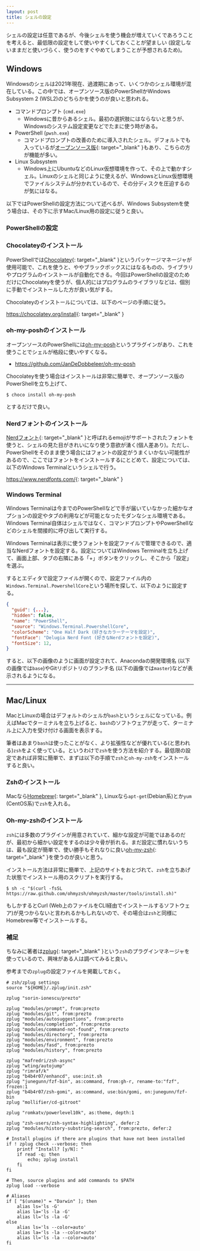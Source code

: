 ```yaml
---
layout: post
title: シェルの設定
---
```


シェルの設定は任意であるが、今後シェルを使う機会が増えていくであろうことを考えると、最低限の設定をして使いやすくしておくことが望ましい (設定しないままだと使いづらく、使うのをすぐやめてしまうことが予想されるため)。

## Windows

Windowsのシェルは2021年現在、過渡期にあって、いくつかのシェル環境が混在している。この中では、オープンソース版のPowerShellかWindows Subsystem 2 (WSL2)のどちらかを使うのが良いと思われる。

* コマンドプロンプト (`cmd.exe`)
  * Windowsに昔からあるシェル。最初の選択肢にはならないと思うが、Windowsのシステム設定変更などでたまに使う時がある。
* PowerShell (`pwsh.exe`)
  * コマンドプロンプトの改善のために導入されたシェル。デフォルトでも入っているが[オープンソース版](https://docs.microsoft.com/ja-jp/powershell/){: target="_blank" }もあり、こちらの方が機能が多い。
* Linux Subsystem
  * Windows上にUbuntuなどのLinux仮想環境を作って、その上で動かすシェル。Linuxのシェルと同じように使えるが、WindowsとLinux仮想環境でファイルシステムが分かれているので、その分ディスクを圧迫するのが気にはなる。

以下ではPowerShellの設定方法について述べるが、Windows Subsystemを使う場合は、その下に示すMac/Linux用の設定に従うと良い。

### PowerShellの設定

### Chocolateyのインストール

PowerShellでは[Chocolatey](https://chocolatey.org/){: target="_blank" }というパッケージマネージャが使用可能で、これを使うと、ややブラックボックスにはなるものの、ライブラリやプログラムのインストールが自動化できる。今回はPowerShellの設定のためだけにChocolateyを使うが、個人的にはプログラムのライブラリなどは、個別に手動でインストールした方が良い気がする。

Chocolateyのインストールについては、以下のページの手順に従う。

<https://chocolatey.org/install>{: target="_blank" }

### oh-my-poshのインストール

オープンソースのPowerShellには[oh-my-posh](https://github.com/JanDeDobbeleer/oh-my-posh)というプラグインがあり、これを使うことでシェルが格段に使いやすくなる。

* <https://github.com/JanDeDobbeleer/oh-my-posh>

Chocolateyを使う場合はインストールは非常に簡単で、オープンソース版のPowerShellを立ち上げて、

```shell
$ choco install oh-my-posh
```

とするだけで良い。

### Nerdフォントのインストール

[Nerdフォント](https://www.nerdfonts.com/){: target="_blank" }と呼ばれるemojiがサポートされたフォントを使うと、シェルの見た目がきれいになり使う意欲が湧く(個人差あり)。ただし、PowerShellをそのまま使う場合にはフォントの設定がうまくいかない可能性があるので、ここではフォントをインストールするにとどめて、設定については、以下のWindows Terminalというシェルで行う。

<https://www.nerdfonts.com/>{: target="_blank" }

### Windows Terminal

Windows Terminalは今までのPowerShellなどで手が届いていなかった細かなオプションの設定やタブの利用などが可能となったモダンなシェル環境である。Windows Terminal自体はシェルではなく、コマンドプロンプトやPowerShellなどのシェルを間接的に呼び出して実行する。

Windows Terminalは表示に使うフォントを設定ファイルで管理できるので、適当なNerdフォントを設定する。設定についてはWindows Terminalを立ち上げて、画面上部、タブの右隣にある「+」ボタンをクリックし、そこから「設定」を選ぶ。

するとエディタで設定ファイルが開くので、設定ファイル内の`Windows.Terminal.PowershellCore`という場所を探して、以下のように設定する。

```json
{
  "guid": {...},
  "hidden": false,
  "name": "PowerShell",
  "source": "Windows.Terminal.PowershellCore",
  "colorScheme": "One Half Dark (好きなカラーテーマを設定)", 
  "fontFace": "Delugia Nerd Font (好きなNerdフォントを設定)",
  "fontSize": 12, 
}
```

すると、以下の画像のように画面が設定されて、Anacondaの開発環境名 (以下の画像では`base`)やGitリポジトリのブランチ名 (以下の画像では`master`)などが表示されるようになる。

---

## Mac/Linux

MacとLinuxの場合はデフォルトのシェルが`bash`というシェルになっている。例えばMacでターミナルを立ち上げると、`bash`のソフトウェアが走って、ターミナル上に入力を受け付ける画面を表示する。

筆者はあまり`bash`は使ったことがなく、より拡張性などが優れている(と思われる)`zsh`をよく使っている。というわけで`zsh`を使う方法を紹介する。最低限の設定であれば非常に簡単で、まずは以下の手順で`zsh`と`oh-my-zsh`をインストールすると良い。

### Zshのインストール

Macなら[Homebrew](https://brew.sh/index_ja){: target="_blank" }, Linuxなら`apt-get`(Debian系)とか`yum` (CentOS系)で`zsh`を入れる。

### Oh-my-zshのインストール

`zsh`には多数のプラグインが用意されていて、細かな設定が可能ではあるのだが、最初から細かい設定をするのは少々骨が折れる。まだ設定に慣れないうちは、最も設定が簡単で、使い勝手もそれなりに良い[oh-my-zsh](https://ohmyz.sh/){: target="_blank" }を使うのが良いと思う。

インストール方法は非常に簡単で、上記のサイトをおとづれて、`zsh`を立ちあげた状態でインストール用のスクリプトを実行する。

```shell
$ sh -c "$(curl -fsSL https://raw.github.com/ohmyzsh/ohmyzsh/master/tools/install.sh)"
```

もしかするとCurl (Web上のファイルをCLI経由でインストールするソフトウェア)が見つからないと言われるかもしれないので、その場合は`zsh`と同様にHomebrew等でインストールする。

### 補足

ちなみに著者は[zplug](https://github.com/zplug/zplug){: target="_blank" }という`zsh`のプラグインマネージャを使っているので、興味がある人は調べてみると良い。

参考までの`zplug`の設定ファイルを掲載しておく。

```shell
# zsh/zplug settings
source "${HOME}/.zplug/init.zsh"

zplug "sorin-ionescu/prezto"

zplug "modules/prompt", from:prezto
zplug "modules/git", from:prezto
zplug "modules/autosuggestions", from:prezto
zplug "modules/completion", from:prezto
zplug "modules/command-not-found", from:prezto
zplug "modules/directory", from:prezto
zplug "modules/environment", from:prezto
zplug "modules/fasd", from:prezto
zplug "modules/history", from:prezto

zplug "mafredri/zsh-async"
zplug "wting/autojump"
zplug "rimraf/k"
zplug "b4b4r07/enhancd", use:init.sh
zplug "junegunn/fzf-bin", as:command, from:gh-r, rename-to:"fzf", frozen:1
zplug "b4b4r07/zsh-gomi", as:command, use:bin/gomi, on:junegunn/fzf-bin
zplug "mollifier/cd-gitroot"

zplug "romkatv/powerlevel10k", as:theme, depth:1

zplug "zsh-users/zsh-syntax-highlighting", defer:2
zplug "modules/history-substring-search", from:prezto, defer:2

# Install plugins if there are plugins that have not been installed
if ! zplug check --verbose; then
    printf "Install? [y/N]: "
    if read -q; then
        echo; zplug install
    fi
fi

# Then, source plugins and add commands to $PATH
zplug load --verbose

# Aliases
if [ "$(uname)" = "Darwin" ]; then
    alias ls='ls -G'
    alias la='ls -la -G'
    alias ll='ls -la -G'
else
    alias ls='ls --color=auto'
    alias la='ls -la --color=auto'
    alias ll='ls -la --color=auto'
fi
```
